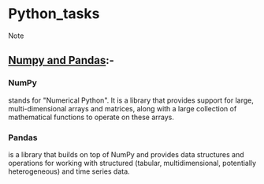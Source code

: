 
# Python_tasks
> [!NOTE]
> ## [Numpy and Pandas](Numpy_and_Pandas_.ipynb):-
> ### NumPy
> stands for "Numerical Python". It is a library that provides support for large, multi-dimensional arrays and matrices, along with a large collection of mathematical functions to operate on these arrays.
> ### Pandas
> is a library that builds on top of NumPy and provides data structures and operations for working with structured (tabular, multidimensional, potentially heterogeneous) and time series data.
